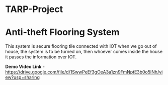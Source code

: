 # TARP-Project
# Anti-theft Flooring System

This system is secure flooring tile connected with IOT when we go out of house, the system is to be turned on, then whoever comes inside the house it passes the information over IOT.

**Demo Video Link** - https://drive.google.com/file/d/1SwwPeEf3gOeA3a1zn9FmNptE3b0o5INh/view?usp=sharing
